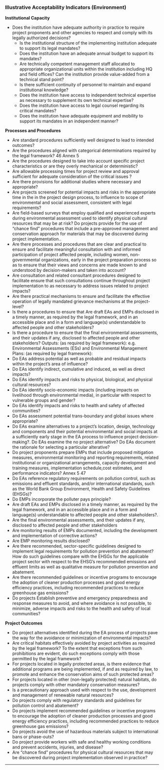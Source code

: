 ### Illustrative Acceptability Indicators (Environment)

**Institutional Capacity**

* Does the institution have adequate authority in practice to require project proponents and other agencies to respect and comply with its legally authorized decisions?
    - Is the institutional structure of the implementing institution adequate to support its legal mandates?
    - Does the institution have an adequate annual budget to support its mandates?
    - Are technically competent management staff allocated to appropriate organizational units within the institution including HQ and field offices? Can the institution provide value-added from a technical stand point?
    - Is there sufficient continuity of personnel to maintain and expand institutional knowledge?
    - Does the institution have access to independent technical expertise as necessary to supplement its own technical expertise?
    - Does the institution have access to legal counsel regarding its critical mandates?
    - Does the institution have adequate equipment and mobility to support its mandates in an independent manner?

**Processes and Procedures**

* Are standard procedures sufficiently well designed to lead to intended outcomes?
* Are the procedures aligned with categorical determinations required by the legal framework?
46 Annex 5
* Are the procedures designed to take into account specific project characteristics or are they overly mechanical or deterministic?
* Are allowable processing times for project review and approval sufficient for adequate consideration of the critical issues ?
* Are there provisions for additional studies where necessary and appropriate?
* Are projects screened for potential impacts and risks in the appropriate time in the in the project design process, to influence to scope of environmental and social assessment, consistent with legal requirements?
* Are field-based surveys that employ qualified and experienced experts during environmental assessment used to identify physical cultural resources that may be at risk? Do projects provide for the use of “chance find” procedures that include a pre-approved management and conservation approach for materials that may be discovered during project implementation..
* Are there processes and procedures that are clear and practical to ensure and facilitate meaningful consultation with and informed participation of project affected people, including women, non-governmental organizations, early in the project preparation process so as to ensure that their views and concerns are made known to and understood by decision-makers and taken into account?
* Are consultation and related consultant procedures designed to facilitate ensure that such consultations continue throughout project implementation to as necessary to address issues related to project impacts?
* Are there practical mechanisms to ensure and facilitate the effective operation of legally mandated grievance mechanisms at the project-level?
* Is there a procedures to ensure that Are draft EAs and EMPs disclosed in a timely manner, as required by the legal framework, and in an accessible place and in a form and language(s) understandable to affected people and other stakeholders?
* Is there a procedure to ensure that the final environmental assessments, and their updates if any, disclosed to affected people and other stakeholders? Outputs: (as required by legal framework): e.g. Environmental Assessments (ESs) and Environmental Management Plans: (as required by legal framework):
* Do EAs address potential as well as probable and residual impacts within the project’s area of influence?
* Do EAs identify indirect, cumulative and induced, as well as direct impacts?
* Do EAs identify impacts and risks to physical, biological, and physical cultural resources?
* Do EAs identify socio-economic impacts (including impacts on livelihood through environmental media), in particular with respect to vulnerable groups and gender?
* Do EAs identify impacts and risks to health and safety of affected communities?
* Do EAs assessment potential trans-boundary and global issues where appropriate?
* Do EAs examine alternatives to a project’s location, design, technology and components and their potential environmental and social impacts at a sufficiently early stage in the EA process to influence project decision-making?. Do EAs examine the no project alternative? Do EAs document the rationale for selecting a particular alterative?
* Do project proponents prepare EMPs that include proposed mitigation measures, environmental monitoring and reporting requirements, related institutional or organizational arrangements, capacity development and training measures, implementation schedule,cost estimates, and performance indicators?
Annex 5 47
* Do EAs reference regulatory requirements on pollution control, such as emissions and effluent standards, and/or international standards, such as the World Bank Group Environment, Health and Safety Guidelines (EHSGs)?
* Do EMPs incorporate the polluter pays principle?
* Are draft EAs and EMPs disclosed in a timely manner, as required by the legal framework, and in an accessible place and in a form and language(s) understandable to affected people and other stakeholders?.
* Are the final environmental assessments, and their updates if any, disclosed to affected people and other stakeholders
* Are monitoring results of EMPs documented, including the development and implementation of corrective actions?
* Are EMP monitoring results disclosed?
* Are there recommended, sector-specific guidelines designed to implement legal requirements for pollution prevention and abatement? How do such guidelines compare with the EHSGs for the applicable project sector with respect to the EHSG’s recommended emissions and effluent limits as well as qualitative measure for pollution prevention and abatement.
* Are there recommended guidelines or incentive programs to encourage the adoption of cleaner production processes and good energy efficiency practices, including recommended practices to reduce greenhouse gas emissions?
* Do projects Establish preventive and emergency preparedness and response measures to avoid, and where avoidance is not possible, to minimize, adverse impacts and risks to the health and safety of local communities?

**Project Outcomes**

* Do project alternatives identified during the EA process of projects pave the way for the avoidance or minimization of environmental impacts?
* Are critical habitats effectively avoided by project activities as required by the legal framework? To the extent that exceptions from such prohibitions are evident, do such exceptions comply with those permitted by the legal framework?
* For projects located in legally protected areas, is there evidence that additional programs are being implemented, if and as required by law, to promote and enhance the conservation aims of such protected areas?
* For projects located in other (non-legally protected) natural habitats, do projects comply with other mandatory conservation measures?
* Is a precautionary approach used with respect to the use, development and management of renewable natural resources?
* Do projects comply with regulatory standards and guidelines for pollution control and abatement?
* Do projects implement recommended guidelines or incentive programs to encourage the adoption of cleaner production processes and good energy efficiency practices, including recommended practices to reduce greenhouse gas emissions?
* Do projects avoid the use of hazardous materials subject to international bans or phase-outs?
* Do project provide workers with safe and healthy working conditions and prevent accidents, injuries, and disease?
* Are “chance find” procedures for physical cultural resources that may be discovered during project implementation observed in practice?


----
